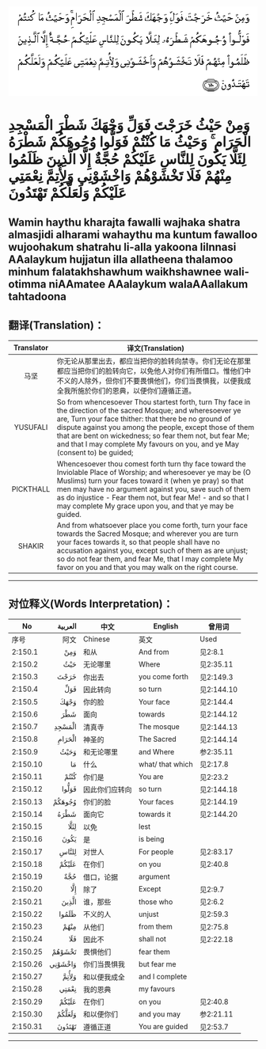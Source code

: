 ![002:150](images/002_150.gif)

# وَمِنْ حَيْثُ خَرَجْتَ فَوَلِّ وَجْهَكَ شَطْرَ الْمَسْجِدِ الْحَرَامِ ۚ وَحَيْثُ مَا كُنْتُمْ فَوَلُّوا وُجُوهَكُمْ شَطْرَهُ لِئَلَّا يَكُونَ لِلنَّاسِ عَلَيْكُمْ حُجَّةٌ إِلَّا الَّذِينَ ظَلَمُوا مِنْهُمْ فَلَا تَخْشَوْهُمْ وَاخْشَوْنِي وَلِأُتِمَّ نِعْمَتِي عَلَيْكُمْ وَلَعَلَّكُمْ تَهْتَدُونَ 

## Wamin haythu kharajta fawalli wajhaka shatra almasjidi alharami wahaythu ma kuntum fawalloo wujoohakum shatrahu li-alla yakoona lilnnasi AAalaykum hujjatun illa allatheena thalamoo minhum falatakhshawhum waikhshawnee wali-otimma niAAmatee AAalaykum walaAAallakum tahtadoona

## 翻译(Translation)：

| Translator | 译文(Translation)                                            |
| :--------: | ------------------------------------------------------------ |
|    马坚    | 你无论从那里出去，都应当把你的脸转向禁寺。你们无论在那里都应当把你们的脸转向它，以免他人对你们有所借口。惟他们中不义的人除外，但你们不要畏惧他们，你们当畏惧我，以便我成全我所施於你们的恩典，以便你们遵循正道。 |
|  YUSUFALI  | So from whencesoever Thou startest forth, turn Thy face in the direction of the sacred Mosque; and wheresoever ye are, Turn your face thither: that there be no ground of dispute against you among the people, except those of them that are bent on wickedness; so fear them not, but fear Me; and that I may complete My favours on you, and ye May (consent to) be guided; |
| PICKTHALL  | Whencesoever thou comest forth turn thy face toward the Inviolable Place of Worship; and wheresoever ye may be (O Muslims) turn your faces toward it (when ye pray) so that men may have no argument against you, save such of them as do injustice - Fear them not, but fear Me! - and so that I may complete My grace upon you, and that ye may be guided. |
|   SHAKIR   | And from whatsoever place you come forth, turn your face towards the Sacred Mosque; and wherever you are turn your faces towards it, so that people shall have no accusation against you, except such of them as are unjust; so do not fear them, and fear Me, that I may complete My favor on you and that you may walk on the right course. |

---

## 对位释义(Words Interpretation)：

| No       | العربية | 中文           | English          | 曾用词     |
| -------- | ------: | -------------- | ---------------- | ---------- |
| 序号     |    阿文 | Chinese        | 英文             | Used       |
| 2:150.1  |     وَمِنْ | 和从           | And from         | 见2:8.1    |
| 2:150.2  |     حَيْثُ | 无论哪里       | Where            | 见2:35.11  |
| 2:150.3  |    خَرَجْتَ | 你出去         | you come forth   | 见2:149.3  |
| 2:150.4  |     فَوَلِّ | 因此转向       | so turn          | 见2:144.10 |
| 2:150.5  |    وَجْهَكَ | 你的脸         | Your face        | 见2:144.4  |
| 2:150.6  |     شَطْرَ | 面向           | towards          | 见2:144.12 |
| 2:150.7  |  الْمَسْجِدِ | 清真寺         | The mosque       | 见2:144.13 |
| 2:150.8  |  الْحَرَامِ | 神圣的         | The Sacred       | 见2:144.14 |
| 2:150.9  |    وَحَيْثُ | 和无论哪里     | and Where        | 参2:35.11  |
| 2:150.10 |      مَا | 什么           | what/ that which | 见2:17.8   |
| 2:150.11 |    كُنْتُمْ | 你们是         | You are          | 见2:23.2   |
| 2:150.12 |   فَوَلُّوا | 因此你们应转向 | so turn          | 见2:144.18 |
| 2:150.13 |  وُجُوهَكُمْ | 你们的脸       | Your faces       | 见2:144.19 |
| 2:150.14 |    شَطْرَهُ | 面向它         | towards it       | 见2:144.20 |
| 2:150.15 |    لِئَلَّا | 以免           | lest             |            |
| 2:150.16 |    يَكُونَ | 是             | is being         |            |
| 2:150.17 |   لِلنَّاسِ | 对世人         | For people       | 见2:83.17  |
| 2:150.18 |   عَلَيْكُمْ | 在你们         | on you           | 见2:40.8   |
| 2:150.19 |     حُجَّةٌ | 借口，论据     | argument         |            |
| 2:150.20 |     إِلَّا | 除了           | Except           | 见2:9.7    |
| 2:150.21 |   الَّذِينَ | 谁，那些       | those who        | 见2:6.2    |
| 2:150.22 |   ظَلَمُوا | 不义的人       | unjust           | 见2:59.3   |
| 2:150.23 |    مِنْهُمْ | 从他们         | from them        | 见2:75.8   |
| 2:150.24 |     فَلَا | 因此不         | shall not        | 见2:22.18  |
| 2:150.25 |  تَخْشَوْهُمْ | 畏惧他们       | fear them        |            |
| 2:150.26 | وَاخْشَوْنِي | 你们当畏惧我   | but fear me      |            |
| 2:150.27 |   وَلِأُتِمَّ | 和以便我成全   | and I complete   |            |
| 2:150.28 |   نِعْمَتِي | 我的恩典       | my favours       |            |
| 2:150.29 |   عَلَيْكُمْ | 在你们         | on you           | 见2:40.8   |
| 2:150.30 |  وَلَعَلَّكُمْ | 和以便你们     | and you may      | 参2:21.11  |
| 2:150.31 |  تَهْتَدُونَ | 遵循正道       | You are guided   | 见2:53.7   |

---
